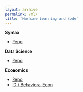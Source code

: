 ```yaml
---
layout: archive
permalink: /ml/
title: "Machine Learning and Code"
---
```



**Syntax**
- [Repo](https://github.com/SamMusch/Syntax)


**Data Science**
- [Repo](https://github.com/SamMusch/DS)


**Economics**
- [Repo](https://github.com/SamMusch/Economics)
- [IO / Behavioral Econ](https://github.com/SamMusch/Industrial-Organization)